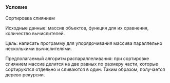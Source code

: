 ### Условие

Сортировка слиянием

Исходные данные: массив объектов, функция для их сравнения, количество вычислителей.

Цель: написать программу для упорядочивания массива параллельно несколькими вычислителями. 

Предполагаемый алгоритм распараллеливания: при сортировке слиянием массив делится на две равных по размеру части, которые сортируются отдельно и сливаются в один. Таким образом, получается дерево рекурсии.

